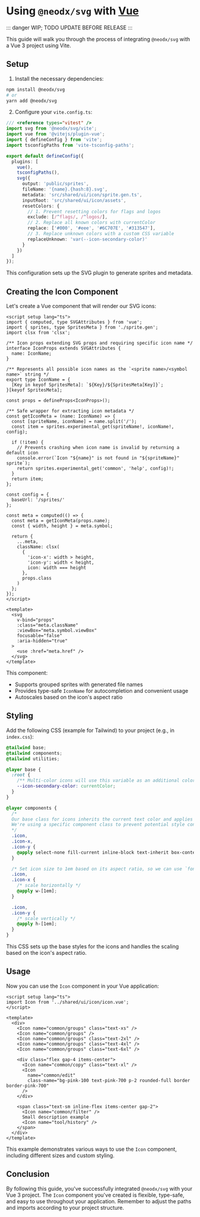 # Using `@neodx/svg` with [Vue](https://vuejs.org/)

::: danger
WIP; TODO UPDATE BEFORE RELEASE
:::

This guide will walk you through the process of integrating `@neodx/svg` with a Vue 3 project using Vite.

<!--@include: @svg/shared/no-built-in-component-disclaimer.md-->

## Setup

1. Install the necessary dependencies:

```bash
npm install @neodx/svg
# or
yarn add @neodx/svg
```

2. Configure your `vite.config.ts`:

```ts
/// <reference types="vitest" />
import svg from '@neodx/svg/vite';
import vue from '@vitejs/plugin-vue';
import { defineConfig } from 'vite';
import tsconfigPaths from 'vite-tsconfig-paths';

export default defineConfig({
  plugins: [
    vue(),
    tsconfigPaths(),
    svg({
      output: 'public/sprites',
      fileName: '{name}.{hash:8}.svg',
      metadata: 'src/shared/ui/icon/sprite.gen.ts',
      inputRoot: 'src/shared/ui/icon/assets',
      resetColors: {
        // 1. Prevent resetting colors for flags and logos
        exclude: [/^flags/, /^logos/],
        // 2. Replace all known colors with currentColor
        replace: ['#000', '#eee', '#6C707E', '#313547'],
        // 3. Replace unknown colors with a custom CSS variable
        replaceUnknown: 'var(--icon-secondary-color)'
      }
    })
  ]
});
```

This configuration sets up the SVG plugin to generate sprites and metadata.

## Creating the Icon Component

Let's create a Vue component that will render our SVG icons:

```vue
<script setup lang="ts">
import { computed, type SVGAttributes } from 'vue';
import { sprites, type SpritesMeta } from './sprite.gen';
import clsx from 'clsx';

/** Icon props extending SVG props and requiring specific icon name */
interface IconProps extends SVGAttributes {
  name: IconName;
}

/** Represents all possible icon names as the `<sprite name>/<symbol name>` string */
export type IconName = {
  [Key in keyof SpritesMeta]: `${Key}/${SpritesMeta[Key]}`;
}[keyof SpritesMeta];

const props = defineProps<IconProps>();

/** Safe wrapper for extracting icon metadata */
const getIconMeta = (name: IconName) => {
  const [spriteName, iconName] = name.split('/');
  const item = sprites.experimental_get(spriteName!, iconName!, config);

  if (!item) {
    // Prevents crashing when icon name is invalid by returning a default icon
    console.error(`Icon "${name}" is not found in "${spriteName}" sprite`);
    return sprites.experimental_get('common', 'help', config)!;
  }
  return item;
};

const config = {
  baseUrl: '/sprites/'
};

const meta = computed(() => {
  const meta = getIconMeta(props.name);
  const { width, height } = meta.symbol;

  return {
    ...meta,
    className: clsx(
      {
        'icon-x': width > height,
        'icon-y': width < height,
        icon: width === height
      },
      props.class
    )
  };
});
</script>

<template>
  <svg
    v-bind="props"
    :class="meta.className"
    :viewBox="meta.symbol.viewBox"
    focusable="false"
    :aria-hidden="true"
  >
    <use :href="meta.href" />
  </svg>
</template>
```

This component:

- Supports grouped sprites with generated file names
- Provides type-safe `IconName` for autocompletion and convenient usage
- Autoscales based on the icon's aspect ratio

## Styling

Add the following CSS (example for Tailwind) to your project (e.g., in `index.css`):

```css
@tailwind base;
@tailwind components;
@tailwind utilities;

@layer base {
  :root {
    /** Multi-color icons will use this variable as an additional color */
    --icon-secondary-color: currentColor;
  }
}

@layer components {
  /*
  Our base class for icons inherits the current text color and applies common styles.
  We're using a specific component class to prevent potential style conflicts and utilize the [data-axis] attribute.
  */
  .icon,
  .icon-x,
  .icon-y {
    @apply select-none fill-current inline-block text-inherit box-content;
  }

  /* Set icon size to 1em based on its aspect ratio, so we can use `font-size` to scale it */
  .icon,
  .icon-x {
    /* scale horizontally */
    @apply w-[1em];
  }

  .icon,
  .icon-y {
    /* scale vertically */
    @apply h-[1em];
  }
}
```

This CSS sets up the base styles for the icons and handles the scaling based on the icon's aspect ratio.

## Usage

Now you can use the `Icon` component in your Vue application:

```vue
<script setup lang="ts">
import Icon from '../shared/ui/icon/icon.vue';
</script>

<template>
  <div>
    <Icon name="common/groups" class="text-xs" />
    <Icon name="common/groups" />
    <Icon name="common/groups" class="text-2xl" />
    <Icon name="common/groups" class="text-4xl" />
    <Icon name="common/groups" class="text-6xl" />

    <div class="flex gap-4 items-center">
      <Icon name="common/copy" class="text-xl" />
      <Icon
        name="common/edit"
        class-name="bg-pink-100 text-pink-700 p-2 rounded-full border border-pink-700"
      />
    </div>

    <span class="text-sm inline-flex items-center gap-2">
      <Icon name="common/filter" />
      Small description example
      <Icon name="tool/history" />
    </span>
  </div>
</template>
```

This example demonstrates various ways to use the `Icon` component, including different sizes and custom styling.

## Conclusion

By following this guide, you've successfully integrated `@neodx/svg` with your Vue 3 project. The `Icon` component you've created is flexible, type-safe, and easy to use throughout your application. Remember to adjust the paths and imports according to your project structure.
